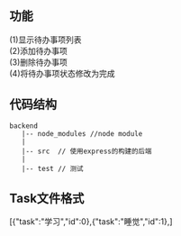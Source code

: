 ## 功能
(1)显示待办事项列表  
(2)添加待办事项  
(3)删除待办事项  
(4)将待办事项状态修改为完成  
## 代码结构
    backend
       |-- node_modules //node module
       |
       |-- src  // 使用express的构建的后端
       |
       |-- test // 测试
## Task文件格式
[{"task":"学习","id":0},{"task":"睡觉","id":1},]

